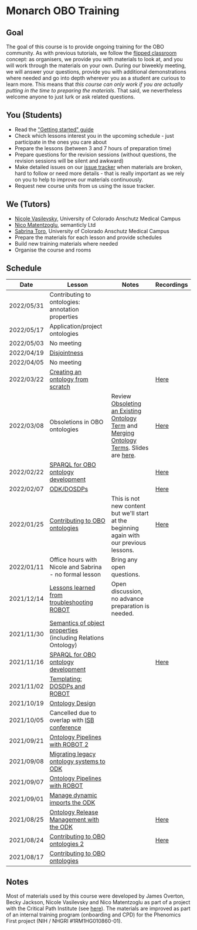 # Monarch OBO Training

## Goal
The goal of this course is to provide ongoing training for the OBO community. As with previous tutorials, we follow the [flipped classroom](https://en.wikipedia.org/wiki/Flipped_classroom) concept: as organisers, we provide you with materials to look at, and you will work through the materials on your own. During our biweekly meeting, we will answer your questions, provide you with additional demonstrations where needed and go into depth wherever you as a student are curious to learn more. This means that *this course can only work if you are actually putting in the time to preparing the materials*. That said, we nevertheless welcome anyone to just lurk or ask related questions.

## You (Students)
- Read the ["Getting started" guide](../getting-started.md)
- Check which lessons interest you in the upcoming schedule - just participate in the ones you care about
- Prepare the lessons (between 3 and 7 hours of preparation time)
- Prepare questions for the revision sessions (without questions, the revision sessions will be silent and awkward)
- Make detailed issues on our [issue tracker](https://github.com/jamesaoverton/obook/issues) when materials are broken, hard to follow or need more details - that is really important as we rely on you to help to improve our materials continuously.
- Request new course units from us using the issue tracker.

## We (Tutors)
- [Nicole Vasilevsky](https://orcid.org/0000-0001-5208-3432), University of Colorado Anschutz Medical Campus
- [Nico Matentzoglu](https://orcid.org/0000-0002-7356-1779), semanticly Ltd
- [Sabrina Toro](https://tislab.org/members/sabrina-toro.html), University of Colorado Anschutz Medical Campus
- Prepare the materials for each lesson and provide schedules
- Build new training materials where needed
- Organise the course and rooms

## Schedule

| Date | Lesson | Notes | Recordings |
| --- | --- | --- | --- |
| 2022/05/31 | Contributing to ontologies: annotation properties | |
| 2022/05/17 | Application/project ontologies | |
| 2022/05/03 | No meeting | |
| 2022/04/19 | [Disjointness](https://oboacademy.github.io/obook/tutorial/disjointness/) | | 
| 2022/04/05 | No meeting | |
| 2022/03/22 | [Creating an ontology from scratch](../howto/create-ontology-from-scratch.md) | |[Here](https://drive.google.com/file/d/1xWAsIlwMQdGMVcb_-essZH1uo5beVT1Z/view?usp=sharing) |
| 2022/03/08 | Obsoletions in OBO ontologies | Review [Obsoleting an Existing Ontology Term](https://oboacademy.github.io/obook/howto/obsolete-term/) and [Merging Ontology Terms](https://oboacademy.github.io/obook/howto/merge-terms/). Slides are [here](https://docs.google.com/presentation/d/1LrP4EJp_kXaloUl3BKWpf68KxsTURayrOn8fBuCjhgY/edit#slide=id.p1). | [Here](https://drive.google.com/file/d/1cAOQ2WKaXqzH8xif78yTtRZOtfqKTPb1/view?usp=sharing) |
| 2022/02/22 | [SPARQL for OBO ontology development](../tutorial/sparql.md) | | [Here](https://drive.google.com/file/d/1oKJ-1iWmTHHWf1TaOAr1xfhSjK0BKYVu/view?usp=sharing) |
| 2022/02/07 | [ODK/DOSDPs](https://oboacademy.github.io/obook/tutorial/dosdp-template/) | | [Here](https://drive.google.com/file/d/13YK_WabCeZrvzycoObWsWek7tGDHnNdW/view?usp=sharing) |
| 2022/01/25 | [Contributing to OBO ontologies](../lesson/contributing-to-obo-ontologies.md) | This is not new content but we'll start at the beginning again with our previous lessons. | [Here](https://drive.google.com/file/d/1brhUUMXB6SIikreptVdYNRoGlPVO1WSQ/view?usp=sharing) |
| 2022/01/11 | Office hours with Nicole and Sabrina - no formal lesson | Bring any open questions. |
| 2021/12/14 | [Lessons learned from troubleshooting ROBOT](../reference/troublehooting-robot.md) | Open discussion, no advance preparation is needed. |
| 2021/11/30 | [Semantics of object properties](../lesson/modelling-with-object-properties.md) (including Relations Ontology) | |
| 2021/11/16 | [SPARQL for OBO ontology development](../tutorial/sparql.md) | | [Here](https://drive.google.com/file/d/1dueong-Du3WPPRvpYoHeFIau-_4F_6Hg/view?usp=sharing)|
| 2021/11/02 | [Templating: DOSDPs and ROBOT](../lesson/templates-for-obo.md) | |
| 2021/10/19 | [Ontology Design](../lesson/ontology-design.md) | |
| 2021/10/05 | Cancelled due to overlap with [ISB conference](https://www.biocuration.org/14th-annual-biocuration-conference-virtual/) | |
| 2021/09/21 | [Ontology Pipelines with ROBOT 2](../lesson/ontology-pipelines.md) | |
| 2021/09/08 | [Migrating legacy ontology systems to ODK](../tutorial/migrating-ontology-to-odk.md) | |
| 2021/09/07 | [Ontology Pipelines with ROBOT](../lesson/ontology-pipelines.md) | |
| 2021/09/01 | [Manage dynamic imports the ODK](../tutorial/managing-dynamic-imports-odk.md) | |
| 2021/08/25 | [Ontology Release Management with the ODK](../tutorial/managing-ontology-releases-odk.md) | | [Here](https://drive.google.com/file/d/1YYRyOSwI2qU43zDPliuGAZQIPJCcnjCD/view?usp=sharing) |
| 2021/08/24 | [Contributing to OBO ontologies 2](../lesson/contributing-to-obo-ontologies.md) | | [Here](https://drive.google.com/file/d/1ZopIh3BGsX24DaBrm6pDbHRyeOLAmosq/view?usp=sharing) |
| 2021/08/17 | [Contributing to OBO ontologies](../lesson/contributing-to-obo-ontologies.md) | |

## Notes
Most of materials used by this course were developed by James Overton, Becky Jackson, Nicole Vasilevsky and Nico Matentzoglu as part of a project with the Critical Path Institute (see [here](../index.md)). The materials are improved as part of an internal training program (onboarding and CPD) for the Phenomics First project (NIH / NHGRI #1RM1HG010860-01).
